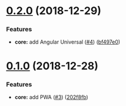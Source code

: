 # [0.2.0](https://github.com/alppix/maxmate-client/compare/0.1.0...0.2.0) (2018-12-29)


### Features

* **core:** add Angular Universal ([#4](https://github.com/alppix/maxmate-client/issues/4)) ([bf497e0](https://github.com/alppix/maxmate-client/commit/bf497e0))

# [0.1.0](https://github.com/alppix/maxmate-client/compare/0.0.0...0.1.0) (2018-12-28)


### Features

* **core:** add PWA ([#3](https://github.com/alppix/maxmate-client/issues/3)) ([202f8fb](https://github.com/alppix/maxmate-client/commit/202f8fb))

